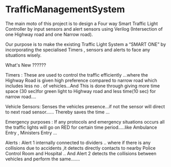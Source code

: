 # TrafficManagementSystem
The main moto of this project is to design a Four way Smart Traffic Light Controller by input sensors and alert sensors using Verilog (Intersection of one Highway road and one Narrow road).

Our purpose is to make the existing Traffic Light System a “SMART ONE” by incorporating the specialised Timers , sensors and alerts to face any situations wisely.

What's New ??????

Timers : These are used to control the traffic efficiently …where the Highway Road is given high preference compared to narrow road which includes less no . of vehicles…And This is done through giving more time space (30 sec)for green light to Highway road and less time(10 sec) for narrow road….

Vehicle Sensors: Senses the vehicles presence…if not the sensor will direct to next road sensor…... Thereby saves the time …

Emergency purposes : If any protocols and emergency situations occurs all the traffic lights will go on RED for certain time period…..like Ambulance Entry , Ministers Entry …

Alerts : Alert 1 internally connected to dividers .. where if there is any collisions due to accidents ,it detects directly contacts to nearby Police Control Room and Hospital .. And Alert 2 detects the collisions between vehicles and perform the same…….
